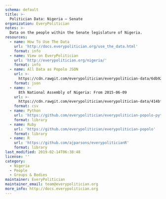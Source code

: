 ```yaml
---
schema: default
title: >-
  Politician Data: Nigeria — Senate
organization: EveryPolitician
notes: >-
  Data on the people within the Senate legislature of Nigeria.
resources:
  - name: How To Use The Data
    url: 'http://docs.everypolitician.org/use_the_data.html'
    format: info
  - name: View on EveryPolitician
    url: 'http://everypolitician.org/nigeria/'
    format: info
  - name: All Data as Popolo JSON
    url: >-
      https://cdn.rawgit.com/everypolitician/everypolitician-data/6db9248203ef39b3ee89bee6df376c9cfe88e883/data/Nigeria/Senate/ep-popolo-v1.0.json
    format: json
  - name: >-
      8th National Assembly of Nigeria: From 2015-06-09
    url: >-
      https://cdn.rawgit.com/everypolitician/everypolitician-data/414bf98672475edc816340f52676a13df898e063/data/Nigeria/Senate/term-8.csv
    format: csv
  - name: Python
    url: 'https://github.com/everypolitician/everypolitician-popolo-python'
    format: library
  - name: Ruby
    url: 'https://github.com/everypolitician/everypolitician-popolo'
    format: library
  - name: R
    url: 'https://github.com/ajparsons/everypoliticianR'
    format: library
last_modified: 2019-02-14T06:38:48
license: ''
category:
  - Nigeria
  - People
  - Groups & Bodies
maintainer: EveryPolitician
maintainer_email: team@everypolitician.org
more_info: http://docs.everypolitician.org
---
```

